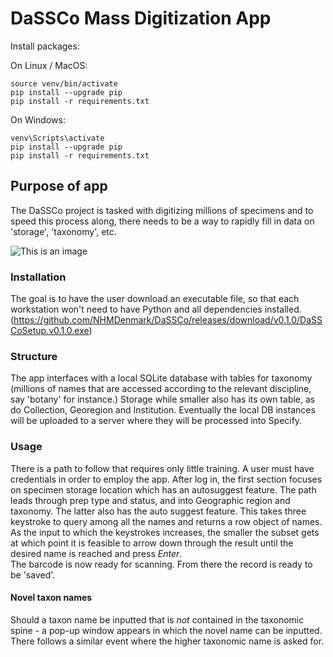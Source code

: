 # DaSSCo Mass Digitization App 


Install packages:

On Linux / MacOS:
```shell
source venv/bin/activate
pip install --upgrade pip
pip install -r requirements.txt
```

On Windows:
```shell
venv\Scripts\activate
pip install --upgrade pip
pip install -r requirements.txt
```

## Purpose of app
The DaSSCo project is tasked with digitizing millions of specimens and to speed this process along, there needs to be a way to rapidly fill in data on 'storage', 'taxonomy', etc.  

![This is an image](https://github.com/NHMDenmark/DaSSCo/blob/main/docs/MADD_screencap.png)  

### Installation
The goal is to have the user download an executable file, so that each workstation won't need to have Python and all dependencies installed.
(https://github.com/NHMDenmark/DaSSCo/releases/download/v0.1.0/DaSSCoSetup.v0.1.0.exe)

### Structure
The app interfaces with a local SQLite database with tables for taxonomy (millions of names that are accessed according to the relevant discipline, say 'botany' for instance.) 
Storage while smaller also has its own table, as do Collection, Georegion and Institution.
Eventually the local DB instances will be uploaded to a server where they will be processed into Specify.  

### Usage
There is a path to follow that requires only little training. A user must have credentials in order to employ the app. After log in, the first section focuses on specimen storage location which has an autosuggest feature. The path leads through prep type and status, and into Geographic region and taxonomy. The latter also has the auto suggest feature. This takes three keystroke to query among all the names and returns a row object of names. As the input to which the keystrokes increases, the smaller the subset gets at which point it is feasible to arrow down through the result until the desired name is reached and press _Enter_.  
The barcode is now ready for scanning. From there the record is ready to be 'saved'.  
#### Novel taxon names
Should a taxon name be inputted that is *not* contained in the taxonomic spine - a pop-up window appears in which the novel name can be inputted. There follows a similar event where the higher taxonomic name is asked for.

